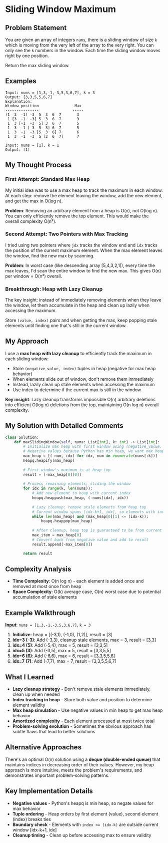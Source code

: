 # Sliding Window Maximum

## Problem Statement
You are given an array of integers `nums`, there is a sliding window of size `k` which is moving from the very left of the array to the very right. You can only see the `k` numbers in the window. Each time the sliding window moves right by one position.

Return the max sliding window.

## Examples
```
Input: nums = [1,3,-1,-3,5,3,6,7], k = 3
Output: [3,3,5,5,6,7]
Explanation: 
Window position                Max
---------------               -----
[1  3  -1] -3  5  3  6  7       3
 1 [3  -1  -3] 5  3  6  7       3
 1  3 [-1  -3  5] 3  6  7       5
 1  3  -1 [-3  5  3] 6  7       5
 1  3  -1  -3 [5  3  6] 7       6
 1  3  -1  -3  5 [3  6  7]      7

Input: nums = [1], k = 1
Output: [1]
```

## My Thought Process

### First Attempt: Standard Max Heap
My initial idea was to use a max heap to track the maximum in each window. At each step: remove the element leaving the window, add the new element, and get the max in O(log n).

**Problem**: Removing an arbitrary element from a heap is O(n), not O(log n). You can only efficiently remove the top element. This would make the overall complexity O(n²).

### Second Attempt: Two Pointers with Max Tracking  
I tried using two pointers where `jdx` tracks the window end and `idx` tracks the position of the current maximum element. When the max element leaves the window, find the new max by scanning.

**Problem**: In worst case (like descending array [5,4,3,2,1]), every time the max leaves, I'd scan the entire window to find the new max. This gives O(n) per window = O(n²) overall.

### Breakthrough: Heap with Lazy Cleanup
The key insight: instead of immediately removing elements when they leave the window, let them accumulate in the heap and clean up lazily when accessing the maximum.

Store `(value, index)` pairs and when getting the max, keep popping stale elements until finding one that's still in the current window.

## My Approach
I use a **max heap with lazy cleanup** to efficiently track the maximum in each sliding window:

- Store `(negative_value, index)` tuples in heap (negative for max heap behavior)
- When elements slide out of window, don't remove them immediately  
- Instead, lazily clean up stale elements when accessing the maximum
- Use index to determine if the current max is still in the window

**Key insight**: Lazy cleanup transforms impossible O(n) arbitrary deletions into efficient O(log n) deletions from the top, maintaining O(n log n) overall complexity.

## My Solution with Detailed Comments
```python
class Solution:
    def maxSlidingWindow(self, nums: List[int], k: int) -> List[int]:
        # Initialize max heap with first window using (negative_value, index) tuples
        # Negative values because Python has min heap, we want max heap behavior
        max_heap = [(-num, idx) for idx, num in enumerate(nums[:k])]
        heapq.heapify(max_heap)
        
        # First window's maximum is at heap top
        result = [-max_heap[0][0]]
        
        # Process remaining elements, sliding the window
        for idx in range(k, len(nums)):            
            # Add new element to heap with current index
            heapq.heappush(max_heap, (-nums[idx], idx))
            
            # Lazy cleanup: remove stale elements from heap top
            # Current window spans [idx-k+1, idx], so elements with index <= (idx-k) are stale
            while len(max_heap) and (max_heap[0][1] <= (idx-k)):
                heapq.heappop(max_heap)
            
            # After cleanup, heap top is guaranteed to be from current window
            max_item = max_heap[0]
            # Convert back from negative value and add to result
            result.append(-max_item[0])

        return result
```

## Complexity Analysis
- **Time Complexity**: O(n log n) - each element is added once and removed at most once from heap
- **Space Complexity**: O(k) average case, O(n) worst case due to potential accumulation of stale elements

## Example Walkthrough
**Input**: `nums = [1,3,-1,-3,5,3,6,7]`, `k = 3`

1. **Initialize**: heap = [(-3,1), (-1,0), (1,2)], result = [3]
2. **idx=3 (-3)**: Add (-3,3), cleanup stale elements, max = 3, result = [3,3]
3. **idx=4 (5)**: Add (-5,4), max = 5, result = [3,3,5]
4. **idx=5 (3)**: Add (-3,5), max = 5, result = [3,3,5,5]
5. **idx=6 (6)**: Add (-6,6), max = 6, result = [3,3,5,5,6]
6. **idx=7 (7)**: Add (-7,7), max = 7, result = [3,3,5,5,6,7]

## What I Learned
- **Lazy cleanup strategy** - Don't remove stale elements immediately, clean up when needed
- **Index tracking in heap** - Store both value and position to determine element validity
- **Max heap simulation** - Use negative values in min heap to get max heap behavior
- **Amortized complexity** - Each element processed at most twice total
- **Problem-solving evolution** - Sometimes the obvious approach has subtle flaws that lead to better solutions

## Alternative Approaches
There's an optimal O(n) solution using a **deque (double-ended queue)** that maintains indices in decreasing order of their values. However, my heap approach is more intuitive, meets the problem's requirements, and demonstrates important problem-solving patterns.

## Key Implementation Details
- **Negative values** - Python's heapq is min heap, so negate values for max behavior  
- **Tuple ordering** - Heap orders by first element (value), second element (index) breaks ties
- **Boundary check** - Elements with `index <= (idx-k)` are outside current window [idx-k+1, idx]
- **Cleanup timing** - Clean up before accessing max to ensure validity